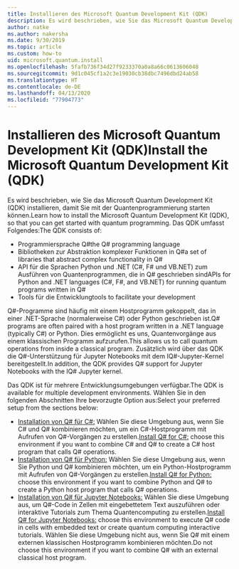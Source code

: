 ```yaml
---
title: Installieren des Microsoft Quantum Development Kit (QDK)
description: Es wird beschrieben, wie Sie das Microsoft Quantum Development Kit für C#-, Python- und Jupyter Notebook-Umgebungen installieren.
author: natke
ms.author: nakersha
ms.date: 9/30/2019
ms.topic: article
ms.custom: how-to
uid: microsoft.quantum.install
ms.openlocfilehash: 5fafb736f34d27f9233370a0a8a66c0613606048
ms.sourcegitcommit: 9d1c045cf1a2c3e19030cb38dbc7496dbd24ab58
ms.translationtype: HT
ms.contentlocale: de-DE
ms.lasthandoff: 04/13/2020
ms.locfileid: "77904773"
---
```

# <a name="install-the-microsoft-quantum-development-kit-qdk"></a><span data-ttu-id="81b62-103">Installieren des Microsoft Quantum Development Kit (QDK)</span><span class="sxs-lookup"><span data-stu-id="81b62-103">Install the Microsoft Quantum Development Kit (QDK)</span></span>

<span data-ttu-id="81b62-104">Es wird beschrieben, wie Sie das Microsoft Quantum Development Kit (QDK) installieren, damit Sie mit der Quantenprogrammierung starten können.</span><span class="sxs-lookup"><span data-stu-id="81b62-104">Learn how to install the Microsoft Quantum Development Kit (QDK), so that you can get started with quantum programming.</span></span> <span data-ttu-id="81b62-105">Das QDK umfasst Folgendes:</span><span class="sxs-lookup"><span data-stu-id="81b62-105">The QDK consists of:</span></span>

- <span data-ttu-id="81b62-106">Programmiersprache Q#</span><span class="sxs-lookup"><span data-stu-id="81b62-106">the Q# programming language</span></span>
- <span data-ttu-id="81b62-107">Bibliotheken zur Abstraktion komplexer Funktionen in Q#</span><span class="sxs-lookup"><span data-stu-id="81b62-107">a set of libraries that abstract complex functionality in Q#</span></span>
- <span data-ttu-id="81b62-108">API für die Sprachen Python und .NET (C#, F# und VB.NET) zum Ausführen von Quantenprogrammen, die in Q# geschrieben sind</span><span class="sxs-lookup"><span data-stu-id="81b62-108">APIs for Python and .NET languages (C#, F#, and VB.NET) for running quantum programs written in Q#</span></span>
- <span data-ttu-id="81b62-109">Tools für die Entwicklung</span><span class="sxs-lookup"><span data-stu-id="81b62-109">tools to facilitate your development</span></span>

<span data-ttu-id="81b62-110">Q#-Programme sind häufig mit einem Hostprogramm gekoppelt, das in einer .NET-Sprache (normalerweise C#) oder Python geschrieben ist.</span><span class="sxs-lookup"><span data-stu-id="81b62-110">Q# programs are often paired with a host program written in a .NET language (typically C#) or Python.</span></span> <span data-ttu-id="81b62-111">Dies ermöglicht es uns, Quantenvorgänge aus einem klassischen Programm aufzurufen.</span><span class="sxs-lookup"><span data-stu-id="81b62-111">This allows us to call quantum operations from inside a classical program.</span></span>
<span data-ttu-id="81b62-112">Zusätzlich wird über das QDK die Q#-Unterstützung für Jupyter Notebooks mit dem IQ#-Jupyter-Kernel bereitgestellt.</span><span class="sxs-lookup"><span data-stu-id="81b62-112">In addition, the QDK provides Q# support for Jupyter Notebooks with the IQ# Jupyter kernel.</span></span>

<span data-ttu-id="81b62-113">Das QDK ist für mehrere Entwicklungsumgebungen verfügbar.</span><span class="sxs-lookup"><span data-stu-id="81b62-113">The QDK is available for multiple development environments.</span></span> <span data-ttu-id="81b62-114">Wählen Sie in den folgenden Abschnitten Ihre bevorzugte Option aus:</span><span class="sxs-lookup"><span data-stu-id="81b62-114">Select your preferred setup from the sections below:</span></span>

- <span data-ttu-id="81b62-115">[Installation von Q# für C#:](xref:microsoft.quantum.install.cs) Wählen Sie diese Umgebung aus, wenn Sie C# und Q# kombinieren möchten, um ein C#-Hostprogramm mit Aufrufen von Q#-Vorgängen zu erstellen.</span><span class="sxs-lookup"><span data-stu-id="81b62-115">[Install Q# for C#:](xref:microsoft.quantum.install.cs) choose this environment if you want to combine C# and Q# to create a C# host program that calls Q# operations.</span></span>
- <span data-ttu-id="81b62-116">[Installation von Q# für Python:](xref:microsoft.quantum.install.python) Wählen Sie diese Umgebung aus, wenn Sie Python und Q# kombinieren möchten, um ein Python-Hostprogramm mit Aufrufen von Q#-Vorgängen zu erstellen.</span><span class="sxs-lookup"><span data-stu-id="81b62-116">[Install Q# for Python:](xref:microsoft.quantum.install.python) choose this environment if you want to combine Python and Q# to create a Python host program that calls Q# operations.</span></span>
- <span data-ttu-id="81b62-117">[Installation von Q# für Jupyter Notebooks:](xref:microsoft.quantum.install.jupyter) Wählen Sie diese Umgebung aus, um Q#-Code in Zellen mit eingebettetem Text auszuführen oder interaktive Tutorials zum Thema Quantencomputing zu erstellen.</span><span class="sxs-lookup"><span data-stu-id="81b62-117">[Install Q# for Jupyter Notebooks:](xref:microsoft.quantum.install.jupyter) choose this environment to execute Q# code in cells with embedded text or create quantum computing interactive tutorials.</span></span> <span data-ttu-id="81b62-118">Wählen Sie diese Umgebung nicht aus, wenn Sie Q# mit einem externen klassischen Hostprogramm kombinieren möchten.</span><span class="sxs-lookup"><span data-stu-id="81b62-118">Do not choose this environment if you want to combine Q# with an external classical host program.</span></span>
